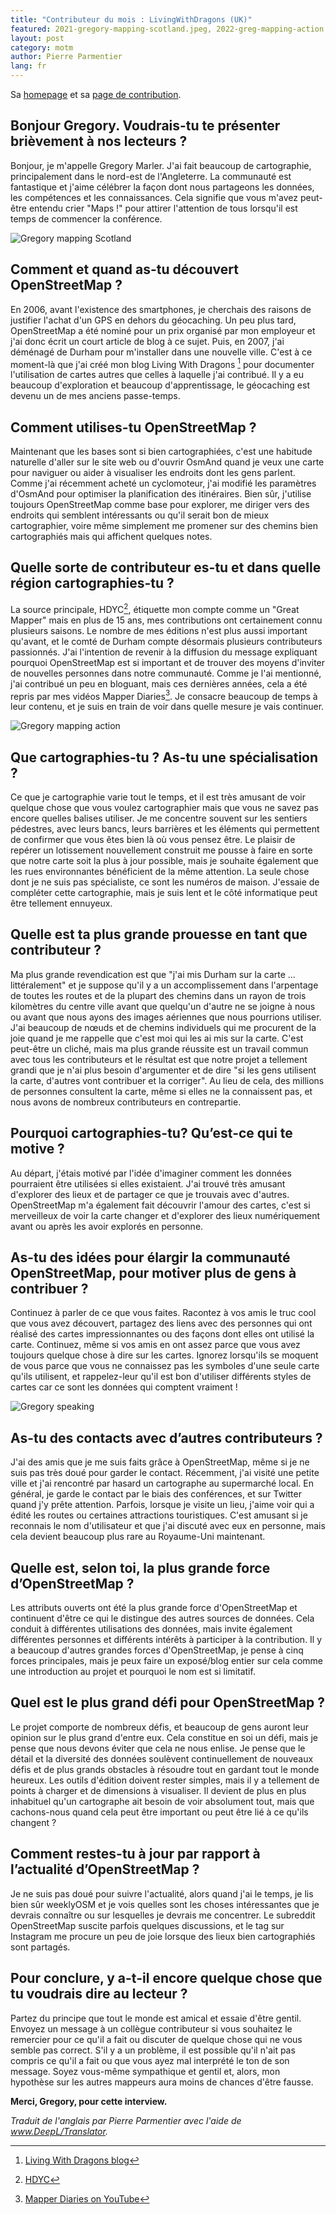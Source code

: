 ```yaml
---
title: "Contributeur du mois : LivingWithDragons (UK)"
featured: 2021-gregory-mapping-scotland.jpeg, 2022-greg-mapping-action.png, 2022_greg_speaking_osm.jpeg
layout: post
category: motm
author: Pierre Parmentier
lang: fr
---
```


Sa [homepage](https://www.openstreetmap.org/user/LivingWithDragons) et sa [page de contribution](https://hdyc.neis-one.org/?LivingWithDragons).

## Bonjour Gregory. Voudrais-tu te présenter brièvement à nos lecteurs ?

Bonjour, je m'appelle Gregory Marler. J'ai fait beaucoup de cartographie, principalement dans le nord-est de l'Angleterre. La communauté est fantastique et j'aime célébrer la façon dont nous partageons les données, les compétences et les connaissances. Cela signifie que vous m'avez peut-être entendu crier "Maps !" pour attirer l'attention de tous lorsqu'il est temps de commencer la conférence.

![Gregory mapping Scotland](/2021-gregory-mapping-scotland.jpeg)

## Comment et quand as-tu découvert OpenStreetMap ?

En 2006, avant l'existence des smartphones, je cherchais des raisons de justifier l'achat d'un GPS en dehors du géocaching. Un peu plus tard, OpenStreetMap a été nominé pour un prix organisé par mon employeur et j'ai donc écrit un court article de blog à ce sujet. Puis, en 2007, j'ai déménagé de Durham pour m'installer dans une nouvelle ville. C'est à ce moment-là que j'ai créé mon blog Living With Dragons [^1] pour documenter l'utilisation de cartes autres que celles à laquelle j'ai contribué. Il y a eu beaucoup d'exploration et beaucoup d'apprentissage, le géocaching est devenu un de mes anciens passe-temps.

## Comment utilises-tu OpenStreetMap ?

Maintenant que les bases sont si bien cartographiées, c'est une habitude naturelle d'aller sur le site web ou d'ouvrir OsmAnd quand je veux une carte pour naviguer ou aider à visualiser les endroits dont les gens parlent. Comme j'ai récemment acheté un cyclomoteur, j'ai modifié les paramètres d'OsmAnd pour optimiser la planification des itinéraires. Bien sûr, j'utilise toujours OpenStreetMap comme base pour explorer, me diriger vers des endroits qui semblent intéressants ou qu'il serait bon de mieux cartographier, voire même simplement me promener sur des chemins bien cartographiés mais qui affichent quelques notes.

## Quelle sorte de contributeur es-tu et dans quelle région cartographies-tu ?

La source principale, HDYC[^2], étiquette mon compte comme un "Great Mapper" mais en plus de 15 ans, mes contributions ont certainement connu plusieurs saisons. Le nombre de mes éditions n'est plus aussi important qu'avant, et le comté de Durham compte désormais plusieurs contributeurs passionnés. J'ai l'intention de revenir à la diffusion du message expliquant pourquoi OpenStreetMap est si important et de trouver des moyens d'inviter de nouvelles personnes dans notre communauté. Comme je l'ai mentionné, j'ai contribué un peu en bloguant, mais ces dernières années, cela a été repris par mes vidéos Mapper Diaries[^3]. Je consacre beaucoup de temps à leur contenu, et je suis en train de voir dans quelle mesure je vais continuer.

![Gregory mapping action](/2022-greg-mapping-action.png)

## Que cartographies-tu ? As-tu une spécialisation ?

Ce que je cartographie varie tout le temps, et il est très amusant de voir quelque chose que vous voulez cartographier mais que vous ne savez pas encore quelles balises utiliser. Je me concentre souvent sur les sentiers pédestres, avec leurs bancs, leurs barrières et les éléments qui permettent de confirmer que vous êtes bien là où vous pensez être. Le plaisir de repérer un lotissement nouvellement construit me pousse à faire en sorte que notre carte soit la plus à jour possible, mais je souhaite également que les rues environnantes bénéficient de la même attention. La seule chose dont je ne suis pas spécialiste, ce sont les numéros de maison. J'essaie de compléter cette cartographie, mais je suis lent et le côté informatique peut être tellement ennuyeux.

## Quelle est ta plus grande prouesse en tant que contributeur ?

Ma plus grande revendication est que "j'ai mis Durham sur la carte … littéralement" et je suppose qu'il y a un accomplissement dans l'arpentage de toutes les routes et de la plupart des chemins dans un rayon de trois kilomètres du centre ville avant que quelqu'un d'autre ne se joigne à nous ou avant que nous ayons des images aériennes que nous pourrions utiliser. J'ai beaucoup de nœuds et de chemins individuels qui me procurent de la joie quand je me rappelle que c'est moi qui les ai mis sur la carte. C'est peut-être un cliché, mais ma plus grande réussite est un travail commun avec tous les contributeurs et le résultat est que notre projet a tellement grandi que je n'ai plus besoin d'argumenter et de dire "si les gens utilisent la carte, d'autres vont contribuer et la corriger". Au lieu de cela, des millions de personnes consultent la carte, même si elles ne la connaissent pas, et nous avons de nombreux contributeurs en contrepartie.

## Pourquoi cartographies-tu? Qu’est-ce qui te motive ?

Au départ, j'étais motivé par l'idée d'imaginer comment les données pourraient être utilisées si elles existaient. J'ai trouvé très amusant d'explorer des lieux et de partager ce que je trouvais avec d'autres. OpenStreetMap m'a également fait découvrir l'amour des cartes, c'est si merveilleux de voir la carte changer et d'explorer des lieux numériquement avant ou après les avoir explorés en personne.

## As-tu des idées pour élargir la communauté OpenStreetMap, pour motiver plus de gens à contribuer ?

Continuez à parler de ce que vous faites. Racontez à vos amis le truc cool que vous avez découvert, partagez des liens avec des personnes qui ont réalisé des cartes impressionnantes ou des façons dont elles ont utilisé la carte. Continuez, même si vos amis en ont assez parce que vous avez toujours quelque chose à dire sur les cartes. Ignorez lorsqu'ils se moquent de vous parce que vous ne connaissez pas les symboles d'une seule carte qu'ils utilisent, et rappelez-leur qu'il est bon d'utiliser différents styles de cartes car ce sont les données qui comptent vraiment !

![Gregory speaking](/2022_greg_speaking_osm.jpeg)

## As-tu des contacts avec d’autres contributeurs ?

J'ai des amis que je me suis faits grâce à OpenStreetMap, même si je ne suis pas très doué pour garder le contact. Récemment, j'ai visité une petite ville et j'ai rencontré par hasard un cartographe au supermarché local. En général, je garde le contact par le biais des conférences, et sur Twitter quand j'y prête attention. Parfois, lorsque je visite un lieu, j'aime voir qui a édité les routes ou certaines attractions touristiques. C'est amusant si je reconnais le nom d'utilisateur et que j'ai discuté avec eux en personne, mais cela devient beaucoup plus rare au Royaume-Uni maintenant.

## Quelle est, selon toi, la plus grande force d’OpenStreetMap ?

Les attributs ouverts ont été la plus grande force d'OpenStreetMap et continuent d'être ce qui le distingue des autres sources de données. Cela conduit à différentes utilisations des données, mais invite également différentes personnes et différents intérêts à participer à la contribution. Il y a beaucoup d'autres grandes forces d'OpenStreetMap, je pense à cinq forces principales, mais je peux faire un exposé/blog entier sur cela comme une introduction au projet et pourquoi le nom est si limitatif.

## Quel est le plus grand défi pour OpenStreetMap ?

Le projet comporte de nombreux défis, et beaucoup de gens auront leur opinion sur le plus grand d'entre eux. Cela constitue en soi un défi, mais je pense que nous devons éviter que cela ne nous enlise. Je pense que le détail et la diversité des données soulèvent continuellement de nouveaux défis et de plus grands obstacles à résoudre tout en gardant tout le monde heureux. Les outils d'édition doivent rester simples, mais il y a tellement de points à charger et de dimensions à visualiser. Il devient de plus en plus inhabituel qu'un cartographe ait besoin de voir absolument tout, mais que cachons-nous quand cela peut être important ou peut être lié à ce qu'ils changent ?

## Comment restes-tu à jour par rapport à l’actualité d’OpenStreetMap ?

Je ne suis pas doué pour suivre l'actualité, alors quand j'ai le temps, je lis bien sûr weeklyOSM et je vois quelles sont les choses intéressantes que je devrais connaître ou sur lesquelles je devrais me concentrer. Le subreddit OpenStreetMap suscite parfois quelques discussions, et le tag sur Instagram me procure un peu de joie lorsque des lieux bien cartographiés sont partagés.

## Pour conclure, y a-t-il encore quelque chose que tu voudrais dire au lecteur ?

Partez du principe que tout le monde est amical et essaie d'être gentil. Envoyez un message à un collègue contributeur si vous souhaitez le remercier pour ce qu'il a fait ou discuter de quelque chose qui ne vous semble pas correct. S'il y a un problème, il est possible qu'il n'ait pas compris ce qu'il a fait ou que vous ayez mal interprété le ton de son message. Soyez vous-même sympathique et gentil et, alors, mon hypothèse sur les autres mappeurs aura moins de chances d'être fausse.

**Merci, Gregory, pour cette interview.**

*Traduit de l'anglais par Pierre Parmentier avec l'aide de www.DeepL/Translator.*

[^1]: [Living With Dragons blog](http://www.livingwithdragons.com)
[^2]: [HDYC](https://hdyc.neis-one.org/?LivingWithDragons)
[^3]: [Mapper Diaries on YouTube](https://www.youtube.com/c/mapperdiaries)
